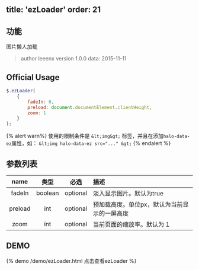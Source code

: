 title: 'ezLoader'
order: 21
---

## 功能

图片懒人加载

> author leeenx
> version 1.0.0
> data: 2015-11-11

## Official Usage

```javascript
$.ezLoader(
    {
        fadeIn: 0,
        preload: document.documentElement.clientHeight,
        zoom: 1
    }
);
```
{% alert warn%}
使用的限制条件是 `&lt;img&gt;` 标签，并且在添加`halo-data-ez`属性，如： `&lt;img halo-data-ez src="..." &gt;`
{% endalert %}

## 参数列表

| name | 类型 | 必选 | 描述 |
| :----: | :----: | :----: | :---- |
| fadeIn | boolean | optional | 淡入显示图片。默认为true |
| preload | int | optional | 预加载高度。单位px，默认为当前显示的一屏高度 |
| zoom | int | optional | 当前页面的缩放率。默认为 1 |


## DEMO 

{% demo /demo/ezLoader.html 点击查看ezLoader %}



